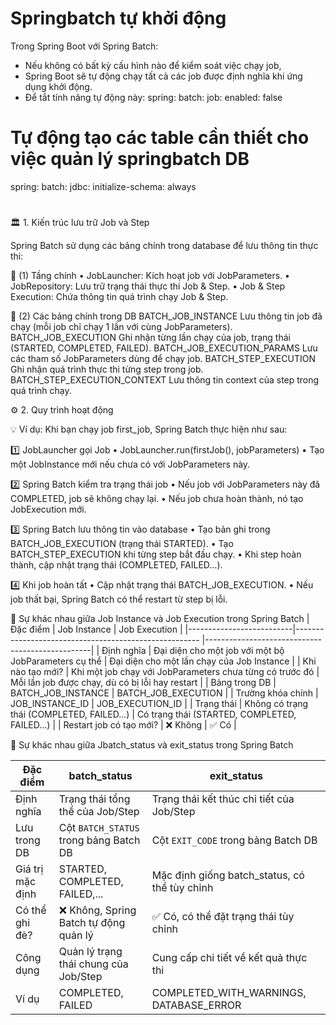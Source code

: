 # Springbatch tự khởi động
Trong Spring Boot với Spring Batch:
- Nếu không có bất kỳ cấu hình nào để kiểm soát việc chạy job,
- Spring Boot sẽ tự động chạy tất cả các job được định nghĩa khi ứng dụng khởi động.
- Để tắt tính năng tự động này:
spring:
  batch:
   job:
    enabled: false

# Tự động tạo các table cần thiết cho việc quản lý springbatch DB
spring:
    batch:
        jdbc:
            initialize-schema: always

#
🏛 1. Kiến trúc lưu trữ Job và Step

Spring Batch sử dụng các bảng chính trong database để lưu thông tin thực thi:

📌 (1) Tầng chính
•	JobLauncher: Kích hoạt job với JobParameters.
•	JobRepository: Lưu trữ trạng thái thực thi Job & Step.
•	Job & Step Execution: Chứa thông tin quá trình chạy Job & Step.

📌 (2) Các bảng chính trong DB
BATCH_JOB_INSTANCE	Lưu thông tin job đã chạy (mỗi job chỉ chạy 1 lần với cùng JobParameters).
BATCH_JOB_EXECUTION	Ghi nhận từng lần chạy của job, trạng thái (STARTED, COMPLETED, FAILED).
BATCH_JOB_EXECUTION_PARAMS	Lưu các tham số JobParameters dùng để chạy job.
BATCH_STEP_EXECUTION	Ghi nhận quá trình thực thi từng step trong job.
BATCH_STEP_EXECUTION_CONTEXT	Lưu thông tin context của step trong quá trình chạy.

⚙ 2. Quy trình hoạt động

💡 Ví dụ: Khi bạn chạy job first_job, Spring Batch thực hiện như sau:

1️⃣ JobLauncher gọi Job
•	JobLauncher.run(firstJob(), jobParameters)
•	Tạo một JobInstance mới nếu chưa có với JobParameters này.

2️⃣ Spring Batch kiểm tra trạng thái job
•	Nếu job với JobParameters này đã COMPLETED, job sẽ không chạy lại.
•	Nếu job chưa hoàn thành, nó tạo JobExecution mới.

3️⃣ Spring Batch lưu thông tin vào database
•	Tạo bản ghi trong BATCH_JOB_EXECUTION (trạng thái STARTED).
•	Tạo BATCH_STEP_EXECUTION khi từng step bắt đầu chạy.
•	Khi step hoàn thành, cập nhật trạng thái (COMPLETED, FAILED…).

4️⃣ Khi job hoàn tất
•	Cập nhật trạng thái BATCH_JOB_EXECUTION.
•	Nếu job thất bại, Spring Batch có thể restart từ step bị lỗi.

🔎 Sự khác nhau giữa Job Instance và Job Execution trong Spring Batch
| Đặc điểm                 | Job Instance                                             | Job Execution                                   |
|--------------------------|------------------------------------------------------    |-------------------------------------------------|
| Định nghĩa               | Đại diện cho một job với một bộ JobParameters cụ thể     | Đại diện cho một lần chạy của Job Instance      |
| Khi nào tạo mới?         | Khi một job chạy với JobParameters chưa từng có trước đó | Mỗi lần job được chạy, dù có bị lỗi hay restart |
| Bảng trong DB            | BATCH_JOB_INSTANCE                                       | BATCH_JOB_EXECUTION                             |
| Trường khóa chính        | JOB_INSTANCE_ID                                          | JOB_EXECUTION_ID                                |
| Trạng thái               | Không có trạng thái (COMPLETED, FAILED...)               | Có trạng thái (STARTED, COMPLETED, FAILED...)   |
| Restart job có tạo mới?  | ❌ Không                                                 | ✅ Có                                           |


🔎 Sự khác nhau giữa Jbatch_status và exit_status trong Spring Batch

| Đặc điểm        | batch_status                               | exit_status                               |
|-----------------|--------------------------------------------|-------------------------------------------|
| Định nghĩa      | Trạng thái tổng thể của Job/Step           | Trạng thái kết thúc chi tiết của Job/Step |
| Lưu trong DB    | Cột `BATCH_STATUS` trong bảng Batch DB     | Cột `EXIT_CODE` trong bảng Batch DB       |
| Giá trị mặc định| STARTED, COMPLETED, FAILED,...             | Mặc định giống batch_status, có thể tùy chỉnh |
| Có thể ghi đè?  | ❌ Không, Spring Batch tự động quản lý     | ✅ Có, có thể đặt trạng thái tùy chỉnh   |
| Công dụng       | Quản lý trạng thái chung của Job/Step      | Cung cấp chi tiết về kết quả thực thi    |
| Ví dụ           | COMPLETED, FAILED                          | COMPLETED_WITH_WARNINGS, DATABASE_ERROR  |
